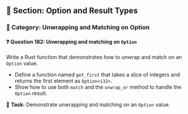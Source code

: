 ## 📘 Section: Option and Result Types  
### 🔹 Category: Unwrapping and Matching on Option  
#### ❓ Question 182: Unwrapping and matching on `Option`

Write a Rust function that demonstrates how to unwrap and match on an `Option` value.

- Define a function named `get_first` that takes a slice of integers and returns the first element as `Option<i32>`.
- Show how to use both `match` and the `unwrap_or` method to handle the `Option` result.

🔧 **Task:** Demonstrate unwrapping and matching on an `Option` value.
